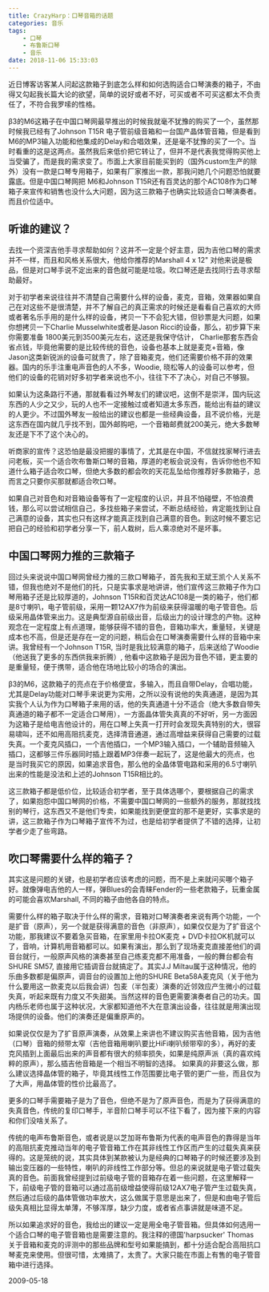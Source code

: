 ```yaml
---
title: CrazyHarp：口琴音箱的话题
categories: 音乐
tags:
    - 口琴
    - 布鲁斯口琴
    - 音乐
date: 2018-11-06 15:33:03
---
```

近日博客访客某人问起这款箱子到底怎么样和如何选购适合口琴演奏的箱子，不由得又勾起我长篇大论的欲望，简单的说好或者不好，可买或者不可买这都太不负责任了，不符合我罗嗦的性格。

β3的M6这箱子在中国口琴网最早推出的时候我就毫不犹豫的购买了一个，虽然那时候我已经有了Johnson T15R 电子管前级音箱和一台国产晶体管音箱，但是看到M6的MP3输入功能和他集成的Delay和合唱效果，还是毫不犹豫的买了一个。当时看重的这是这两点。虽然我后来低价把它转让了，但并不是代表我觉得购买他上当受骗了，而是我的需求变了。市面上大家目前能买到的（国外custom生产的除外）没有一款是口琴专用箱子，如果有厂家推出一款，那我问她几个问题恐怕就要露底。但是中国口琴网把 M6和Johnson T15R还有百灵达的那个AC108作为口琴箱子来宣传和销售也没什么大问题，因为这三款箱子也确实比较适合口琴演奏者。而且价位适中。

## 听谁的建议？

去找一个资深吉他手寻求帮助如何？这并不一定是个好主意，因为吉他口琴的需求并不一样，而且和风格关系很大，他给你推荐的Marshall 4 x 12" 对他来说是极品，但是对口琴手说不定出来的音色就可能是垃圾。吹口琴还是去找同行去寻求帮助最好。

对于初学者来说往往并不清楚自己需要什么样的设备，麦克，音箱，效果器如果自己在对这些不是很清楚，并不了解自己的真正需求的时候还是看看自己喜欢的大师或者著名乐手用的是什么样的设备，拷贝一下不会犯大错，但钞票是大问题，如果你想拷贝一下Charlie Musselwhite或者是Jason Ricci的设备，那么，初步算下来你需要准备 1800美元到3500美元左右，这还是我保守估计， Charlie那套东西会省点钱，毕竟他需要的是比较传统的音色，设备也基本上就是麦克+音箱，像Jason这类新锐派的设备可就贵了，除了音箱麦克，他们还需要价格不菲的效果器。国内的乐手注重电声音色的人不多，Woodie, 晓松等人的设备可以参考，但他们的设备的花销对好多初学者来说也不小，往往下不了决心，对自己不够狠。

如果认为这条路行不通，那就看看过外琴友们的建议吧，这倒不是崇洋，国内玩这东西的人少之又少，玩的人也不一定接触过或者知道太多东西，能给出有益的建议的人更少。不过国外琴友一般给出的建议也都是一些经典设备，且不说价格，光是这东西在国内就几乎找不到，国外邮购吧，一个音箱邮费就200美元，绝大多数琴友还是下不了这个决心的。

听商家的宣传？这恐怕是最没把握的事情了，尤其是在中国，不信就找家琴行进去问老板，买一个适合吹布鲁斯口琴的音箱，厚道的老板会说没有，告诉你他也不知道什么箱子适合吹口琴，但绝大多数的都会吹的天花乱坠给你推荐好多款箱子，总而言之只要你买那就都适合吹口琴。

如果自己对音色和对音箱设备等有了一定程度的认识，并且不怕碰壁，不怕浪费钱，那么可以尝试相信自己，多找些箱子来尝试，不断总结经验，肯定能找到让自己满意的设备，其实也只有这样才能真正找到自己满意的音色。到这时候不要忘记把自己的经验和初学者分享一下，前人栽树，后人乘凉绝对不是坏事。


## 中国口琴网力推的三款箱子

回过头来说说中国口琴网曾经力推的三款口琴箱子，首先我和王斌王凯个人关系不错，但我也绝对不是他们的托，只是实事求是地讲讲，他们宣传这三款箱子作为口琴用箱子还是比较厚道的，Johnson T15R和百灵达AC108是一类的箱子，他们都是8寸喇叭，电子管前级，采用一颗12AX7作为前级来获得温暖的电子管音色。后级采用晶体管来出力。这是典型源自前级出音，后级出力的设计理念的产物。这种观念在一定程度上有点道理，能够获得不错的音色，音箱功率大，重量轻，关键是成本也不高，但是还是存在一定的问题，稍后会在口琴演奏需要什么样的音箱中来讲。我曾经有一个Johnson T15R, 当时是我比较满意的箱子，后来送给了Woodie （他送我了更多的东西供我来折腾）, 他看中这款箱子是因为音色不错，更主要的是重量轻，便于携带，适合他在场地比较小的场合的演出。

β3的M6，这款箱子的亮点在于价格便宜，多输入，而且自带Delay，合唱功能，尤其是Delay功能对口琴手来说更为实用，之所以没有说他的失真通道，是因为其实我个人认为作为口琴箱子来用的话，他的失真通道十分不适合（绝大多数自带失真通道的箱子都不一定适合口琴用），一方面晶体管失真真的不好听，另一方面因为这箱子是给电吉他设计的，用在口琴上失真一打开时会发现失真特别的大，很容易啸叫，还不如用高阻抗麦克，选择清音通道，通过高增益来获得自己需要的过载失真。一个麦克风插口，一个吉他插口，一个MP3输入插口，一个辅助音频输入插口，这都够三件乐器同时插上跟着MP3伴奏一起玩了，这是他最大的亮点，也是当时我买它的原因，如果追求音色，那么他的全晶体管电路和采用的6.5寸喇叭出来的性能是没法和上述的Johnson T15R相比的。

这三款箱子都是低价位，比较适合初学者，至于具体选哪个，要根据自己的需求了，如果抱怨中国口琴网的价格，不需要中国口琴网的一些额外的服务，那就找找别的琴行，这东西又不是他们专卖，如果能找到更便宜的那不是更好，实事求是的讲，这三款箱子作为口琴箱子宣传不为过，也是给初学者提供了不错的选择，让初学者少走了些弯路。


## 吹口琴需要什么样的箱子？

其实这是问题的关键，也是初学者应该考虑的问题，而不是上来就问买哪个箱子好。就像弹电吉他的人一样，弹Blues的会青睐Fender的一些老款箱子，玩重金属的可能会喜欢Marshall, 不同的箱子由他各自的特点。

需要什么样的箱子取决于什么样的需求，音箱对口琴演奏者来说有两个功能，一个是扩音（原声），另一个就是获得满意的音色（非原声），如果仅仅是为了扩音这个功能，那我建议不要着急买音箱，在家里用卡拉OK麦克 + DVD卡拉OK机就可以了，音响，计算机用音箱都可以。如果有演出，那么到了现场麦克直接差他们的调音台就行，一般原声风格的演奏甚至自己练麦克都不用准备，一般的舞台都会有SHURE SM57, 直接用它插调音台就搞定了。其实J.J Miltau属于这种情况，他的乐曲多数都是偏原声，调音台的设置加上他的SHURE Beta58A麦克风（关于他为什么要用这一款麦克以后我会讲）包麦（半包麦）演奏的近邻效应产生微小的过载失真，听起来既有力度又不失甜美。当然这样的音色更需要演奏者自己的功夫。国内杨乐老师也属于这种状况，大家都知道他不大在意演出设备，往往就是用演出现场提供的设备。他们的演奏还是偏重原声的。

如果说仅仅是为了扩音原声演奏，从效果上来讲也不建议购买吉他音箱，因为吉他（口琴）音箱的频带太窄（吉他音箱用喇叭要比HiFi喇叭频带窄的多），再好的麦克风插到上面最后出来的声音都有很大的频率损失，如果是纯原声派（真的喜欢纯粹的原声），那么插吉他音箱是一个相当不明智的选择。 如果真的非要这么做，那么建议选择晶体管的箱子，毕竟其线性工作范围要比电子管的更广一些，而且仅为了大声，用晶体管的性价比最高了。

更多的口琴手需要箱子是为了音色，但绝不是为了原声音色，而是为了获得满意的失真音色，传统的复印口琴手，半音阶口琴手可以不往下看了，因为接下来的内容和你们没啥关系了。

传统的电声布鲁斯音色，或者说是以芝加哥布鲁斯为代表的电声音色的靠得是当年的高阻抗麦克推动当年的电子管音箱工作在其非线性工作区而产生的过载失真来获得的。这是笼统的说，其实具体到某款被认为是经典的口琴箱子的时候还要涉及到输出变压器的一些特性，喇叭的非线性工作部分等。但总的来说就是电子管过载失真的音色。前面我曾经提到过前级电子管的音箱存在着一些问题，在这里解释一下，前级电子管的音箱可以通过高前级增益使得前级12AX7电子管产生过载失真，然后通过后级的晶体管做功率放大，这么做属于意思是出来了，但是和由电子管后级失真相比显得太单薄，不够浑厚，缺少力度，或者省点事讲就是味道不足。

所以如果追求好的音色，我给出的建议一定是用全电子管音箱。但具体如何选用一个适合口琴的电子管音箱也是需要注意的。我注释的德国'harpsucker' Thomas关于音箱和麦克的评测中的那些品牌和型号如果能搞到，都十分适合配合高阻抗口琴麦克来使用。但很可惜，太难搞了，太贵了。大家只能在市面上有售的电子管音箱中进行选择。

2009-05-18
